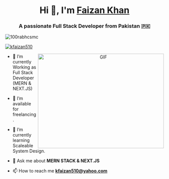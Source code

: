 <h1 align="center">Hi 👋, I'm <a href="#" target="blank">
Faizan Khan</a></h1>
<h3 align="center">A passionate Full Stack Developer from Pakistan 🇵🇰</h3>

<p align="left"> <img src="https://komarev.com/ghpvc/?username=kfaizan510&label=Profile%20views&color=0e75b6&style=flat" alt="100rabhcsmc" /> </p>

<p align="left"> <a href="https://www.linkedin.com/in/faizan-khan-0b04a6114/" target="blank"><img src="https://img.shields.io/twitter/follow/100rabhcsmc?logo=twitter&style=for-the-badge" alt="kfaizan510" /></a> </p>

<a target="_blank" align="center">
  <img align="right" top="500" height="300" width="400" alt="GIF" src="https://media.giphy.com/media/SWoSkN6DxTszqIKEqv/giphy.gif">
</a>

- 🌱 I’m currently Working as Full Stack Developer (MERN & NEXT.JS)

- 🤝 I’m available for freelancing.

- 🌱 I’m currently learning Scaleable System Design.

- 💬 Ask me about **MERN STACK & NEXT.JS**

- 📫 How to reach me **kfaizan510@yahoo.com**




